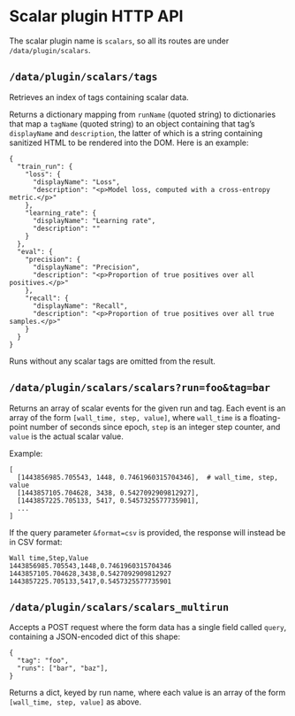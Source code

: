 # Scalar plugin HTTP API

The scalar plugin name is `scalars`, so all its routes are under
`/data/plugin/scalars`.

## `/data/plugin/scalars/tags`

Retrieves an index of tags containing scalar data.

Returns a dictionary mapping from `runName` (quoted string) to
dictionaries that map a `tagName` (quoted string) to an object
containing that tag’s `displayName` and `description`, the latter of
which is a string containing sanitized HTML to be rendered into the DOM.
Here is an example:

    {
      "train_run": {
        "loss": {
          "displayName": "Loss",
          "description": "<p>Model loss, computed with a cross-entropy metric.</p>"
        },
        "learning_rate": {
          "displayName": "Learning rate",
          "description": ""
        }
      },
      "eval": {
        "precision": {
          "displayName": "Precision",
          "description": "<p>Proportion of true positives over all positives.</p>"
        },
        "recall": {
          "displayName": "Recall",
          "description": "<p>Proportion of true positives over all true samples.</p>"
        }
      }
    }

Runs without any scalar tags are omitted from the result.

## `/data/plugin/scalars/scalars?run=foo&tag=bar`

Returns an array of scalar events for the given run and tag. Each event
is an array of the form `[wall_time, step, value]`, where `wall_time` is
a floating-point number of seconds since epoch, `step` is an integer
step counter, and `value` is the actual scalar value.

Example:

    [
      [1443856985.705543, 1448, 0.7461960315704346],  # wall_time, step, value
      [1443857105.704628, 3438, 0.5427092909812927],
      [1443857225.705133, 5417, 0.5457325577735901],
      ...
    ]

If the query parameter `&format=csv` is provided, the response will
instead be in CSV format:

    Wall time,Step,Value
    1443856985.705543,1448,0.7461960315704346
    1443857105.704628,3438,0.5427092909812927
    1443857225.705133,5417,0.5457325577735901

## `/data/plugin/scalars/scalars_multirun`

Accepts a POST request where the form data has a single field called `query`,
containing a JSON-encoded dict of this shape:

    {
      "tag": "foo",
      "runs": ["bar", "baz"],
    }

Returns a dict, keyed by run name, where each value is an array of the form
`[wall_time, step, value]` as above.